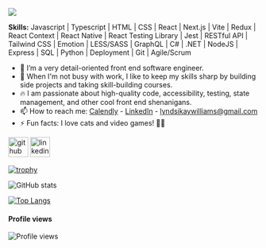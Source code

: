 ![](https://i.imgur.com/9QLGA3l.png)


**Skills:** Javascript | Typescript | HTML | CSS | React | Next.js | Vite | Redux | React Context | React Native | React Testing Library | Jest | RESTful API | Tailwind CSS | Emotion | LESS/SASS | GraphQL | C# | .NET | NodeJS | Express | SQL | Python | Deployment | Git | Agile/Scrum

- 🔭 I’m a very detail-oriented front end software engineer.
- 🌱 When I'm not busy with work, I like to keep my skills sharp by building side projects and taking skill-building courses.
- 🔥 I am passionate about high-quality code, accessibility, testing, state management, and other cool front end shenanigans.
- 📫 How to reach me: [Calendly](https://calendly.com/lyndsiwilliams/chat) - [LinkedIn](https://www.linkedin.com/in/lyndsiwilliams/) - lyndsikaywilliams@gmail.com
- ⚡ Fun facts: I love cats and video games! 🐱‍💻 


[<img src='https://cdn.jsdelivr.net/npm/simple-icons@3.0.1/icons/github.svg' alt='github' height='40'>](https://github.com/lyndsiWilliams)
[<img src='https://cdn.jsdelivr.net/npm/simple-icons@3.0.1/icons/linkedin.svg' alt='linkedin' height='40'>](https://www.linkedin.com/in/lyndsiWilliams/)  

[![trophy](https://github-profile-trophy.vercel.app/?username=lyndsiWilliams)](https://github.com/ryo-ma/github-profile-trophy)

![GitHub stats](https://github-readme-stats.vercel.app/api?username=lyndsiWilliams&show_icons=true)  

[![Top Langs](https://github-readme-stats.vercel.app/api/top-langs/?username=lyndsiWilliams)](https://github.com/anuraghazra/github-readme-stats)

<!-- ![Profile views](https://gpvc.arturio.dev/lyndsiWilliams) -->
#### Profile views
![Profile views](https://profile-counter.glitch.me/lyndsiWilliams/count.svg)
